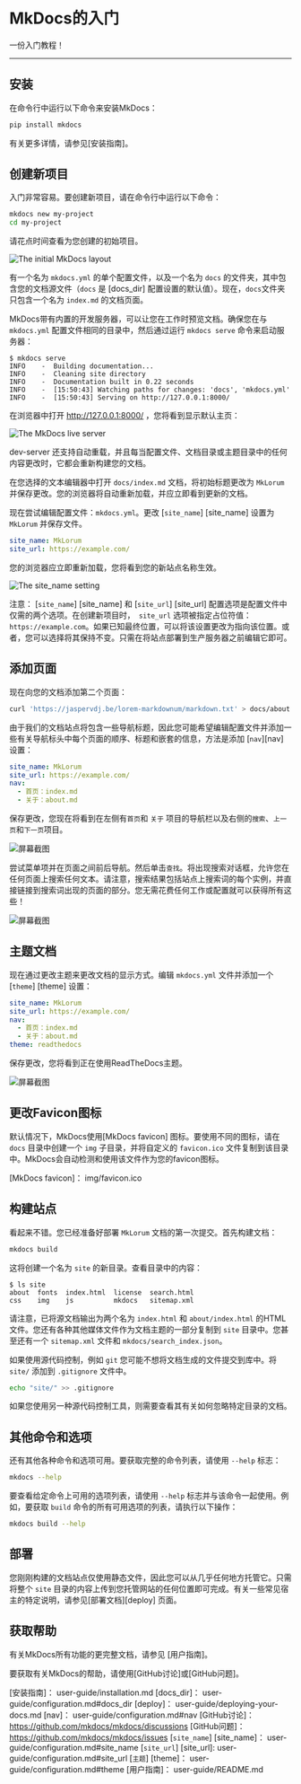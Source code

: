 # MkDocs的入门

一份入门教程！

---

## 安装

在命令行中运行以下命令来安装MkDocs：

```bash
pip install mkdocs
```

有关更多详情，请参见[安装指南]。

## 创建新项目

入门非常容易。要创建新项目，请在命令行中运行以下命令：

```bash
mkdocs new my-project
cd my-project
```

请花点时间查看为您创建的初始项目。

![The initial MkDocs layout](img/initial-layout.png)

有一个名为 `mkdocs.yml` 的单个配置文件，以及一个名为 `docs` 的文件夹，其中包含您的文档源文件（`docs` 是 [docs_dir] 配置设置的默认值）。现在，`docs`文件夹只包含一个名为 `index.md` 的文档页面。

MkDocs带有内置的开发服务器，可以让您在工作时预览文档。确保您在与 `mkdocs.yml` 配置文件相同的目录中，然后通过运行 `mkdocs serve` 命令来启动服务器：

```console
$ mkdocs serve
INFO    -  Building documentation...
INFO    -  Cleaning site directory
INFO    -  Documentation built in 0.22 seconds
INFO    -  [15:50:43] Watching paths for changes: 'docs', 'mkdocs.yml'
INFO    -  [15:50:43] Serving on http://127.0.0.1:8000/
```

在浏览器中打开 <http://127.0.0.1:8000/> ，您将看到显示默认主页：

![The MkDocs live server](img/screenshot.png)

dev-server 还支持自动重载，并且每当配置文件、文档目录或主题目录中的任何内容更改时，它都会重新构建您的文档。

在您选择的文本编辑器中打开 `docs/index.md` 文档，将初始标题更改为 `MkLorum` 并保存更改。您的浏览器将自动重新加载，并应立即看到更新的文档。

现在尝试编辑配置文件：`mkdocs.yml`。更改 [`site_name`] [site_name] 设置为 `MkLorum` 并保存文件。

```yaml
site_name: MkLorum
site_url: https://example.com/
```

您的浏览器应立即重新加载，您将看到您的新站点名称生效。

![The site_name setting](img/site-name.png)

注意：
[`site_name`] [site_name] 和 [`site_url`] [site_url] 配置选项是配置文件中仅需的两个选项。在创建新项目时，` site_url` 选项被指定占位符值：`https://example.com`。如果已知最终位置，可以将该设置更改为指向该位置。或者，您可以选择将其保持不变。只需在将站点部署到生产服务器之前编辑它即可。

## 添加页面

现在向您的文档添加第二个页面：

```bash
curl 'https://jaspervdj.be/lorem-markdownum/markdown.txt' > docs/about.md
```

由于我们的文档站点将包含一些导航标题，因此您可能希望编辑配置文件并添加一些有关导航标头中每个页面的顺序、标题和嵌套的信息，方法是添加 [`nav`][nav] 设置：

```yaml
site_name: MkLorum
site_url: https://example.com/
nav:
  - 首页：index.md
  - 关于：about.md
```

保存更改，您现在将看到在左侧有`首页`和 `关于` 项目的导航栏以及右侧的`搜索`、`上一页`和`下一页`项目。

![屏幕截图](img/multipage.png)

尝试菜单项并在页面之间前后导航。然后单击`查找`。将出现搜索对话框，允许您在任何页面上搜索任何文本。请注意，搜索结果包括站点上搜索词的每个实例，并直接链接到搜索词出现的页面的部分。您无需花费任何工作或配置就可以获得所有这些！

![屏幕截图](img/search.png)

## 主题文档

现在通过更改主题来更改文档的显示方式。编辑 `mkdocs.yml` 文件并添加一个 [`theme`] [theme] 设置：

```yaml
site_name: MkLorum
site_url: https://example.com/
nav:
  - 首页：index.md
  - 关于：about.md
theme: readthedocs
```

保存更改，您将看到正在使用ReadTheDocs主题。

![屏幕截图](img/readthedocs.png)

## 更改Favicon图标

默认情况下，MkDocs使用[MkDocs favicon] 图标。要使用不同的图标，请在 `docs` 目录中创建一个 `img` 子目录，并将自定义的 `favicon.ico` 文件复制到该目录中。MkDocs会自动检测和使用该文件作为您的favicon图标。

[MkDocs favicon]： img/favicon.ico

## 构建站点

看起来不错。您已经准备好部署 `MkLorum` 文档的第一次提交。首先构建文档：

```bash
mkdocs build
```

这将创建一个名为 `site` 的新目录。查看目录中的内容：

```console
$ ls site
about  fonts  index.html  license  search.html
css    img    js          mkdocs   sitemap.xml
```

请注意，已将源文档输出为两个名为 `index.html` 和 `about/index.html` 的HTML文件。您还有各种其他媒体文件作为文档主题的一部分复制到 `site` 目录中。您甚至还有一个 `sitemap.xml` 文件和 `mkdocs/search_index.json`。

如果使用源代码控制，例如 `git` 您可能不想将文档生成的文件提交到库中。将 `site/` 添加到 `.gitignore` 文件中。

```bash
echo "site/" >> .gitignore
```

如果您使用另一种源代码控制工具，则需要查看其有关如何忽略特定目录的文档。

## 其他命令和选项

还有其他各种命令和选项可用。要获取完整的命令列表，请使用 `--help` 标志：

```bash
mkdocs --help
```

要查看给定命令上可用的选项列表，请使用 `--help` 标志并与该命令一起使用。例如，要获取 `build` 命令的所有可用选项的列表，请执行以下操作：

```bash
mkdocs build --help
```

## 部署

您刚刚构建的文档站点仅使用静态文件，因此您可以从几乎任何地方托管它。只需将整个 `site` 目录的内容上传到您托管网站的任何位置即可完成。有关一些常见宿主的特定说明，请参见[部署文档][deploy] 页面。

## 获取帮助

有关MkDocs所有功能的更完整文档，请参见 [用户指南]。

要获取有关MkDocs的帮助，请使用[GitHub讨论]或[GitHub问题]。

[安装指南]： user-guide/installation.md
[docs_dir]： user-guide/configuration.md#docs_dir
[deploy]： user-guide/deploying-your-docs.md
[nav]： user-guide/configuration.md#nav
[GitHub讨论]： https://github.com/mkdocs/mkdocs/discussions
[GitHub问题]： https://github.com/mkdocs/mkdocs/issues
[`site_name`] [site_name]： user-guide/configuration.md#site_name
[`site_url`] [site_url]: user-guide/configuration.md#site_url
[`主题`] [theme]： user-guide/configuration.md#theme
[用户指南]： user-guide/README.md